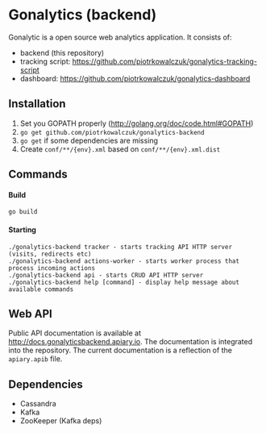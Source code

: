Gonalytics (backend)
=============

Gonalytic is a open source web analytics application. It consists of:
- backend (this repository)
- tracking script: https://github.com/piotrkowalczuk/gonalytics-tracking-script
- dashboard: https://github.com/piotrkowalczuk/gonalytics-dashboard

Installation
------------
1. Set you GOPATH properly (http://golang.org/doc/code.html#GOPATH)
2. `go get github.com/piotrkowalczuk/gonalytics-backend`
3. `go get` if some dependencies are missing
4. Create `conf/**/{env}.xml` based on `conf/**/{env}.xml.dist`

Commands
--------

#### Build

    go build

#### Starting

    ./gonalytics-backend tracker - starts tracking API HTTP server (visits, redirects etc)
    ./gonalytics-backend actions-worker - starts worker process that process incoming actions
    ./gonalytics-backend api - starts CRUD API HTTP server
    ./gonalytics-backend help [command] - display help message about available commands

Web API
--------
Public API documentation is available at http://docs.gonalyticsbackend.apiary.io. The documentation is integrated into the repository. The current documentation is a reflection of the `apiary.apib` file.

Dependencies
------------
- Cassandra
- Kafka
- ZooKeeper (Kafka deps)
